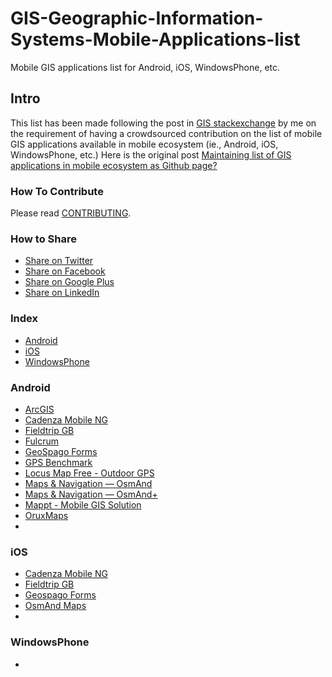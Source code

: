 # GIS-Geographic-Information-Systems-Mobile-Applications-list
Mobile GIS applications list for Android, iOS, WindowsPhone, etc.

## Intro
This list has been made following the post in [GIS stackexchange](http://gis.stackexchange.com) by me on the requirement of having a crowdsourced contribution on the list of mobile GIS applications available in mobile ecosystem (ie., Android, iOS, WindowsPhone, etc.)
Here is the original post [Maintaining list of GIS applications in mobile ecosystem as Github page?](http://gis.stackexchange.com/questions/206457/maintaining-list-of-gis-applications-in-mobile-ecosystem-as-github-page)

### How To Contribute

Please read [CONTRIBUTING](/CONTRIBUTING.md).

### How to Share
+ [Share on Twitter](http://twitter.com/home?status=https://github.com/akarsh/GIS-Geographic-Information-Systems-Mobile-Applications-list)
+ [Share on Facebook](http://www.facebook.com/sharer/sharer.php?s=100&p[url]=https://github.com/akarsh/GIS-Geographic-Information-Systems-Mobile-Applications-list)
+ [Share on Google Plus](https://plus.google.com/share?url=https://github.com/akarsh/GIS-Geographic-Information-Systems-Mobile-Applications-list)
+ [Share on LinkedIn](http://www.linkedin.com/shareArticle?mini=true&url=https://github.com/akarsh/GIS-Geographic-Information-Systems-Mobile-Applications-list)

### Index
* [Android](#Android)
* [iOS](#iOS)
* [WindowsPhone](#WindowsPhone)

### Android
* [ArcGIS](https://play.google.com/store/apps/details?id=com.esri.android.client)
* [Cadenza Mobile NG](https://play.google.com/store/apps/details?id=net.disy.cadenza.mobile.app&hl=en)
* [Fieldtrip GB](https://play.google.com/store/apps/details?id=uk.ac.edina.mobile)
* [Fulcrum](https://play.google.com/store/apps/details?id=com.spatialnetworks.fulcrum&hl=en)
* [GeoSpago Forms](https://play.google.com/store/apps/details?id=com.geospago)
* [GPS Benchmark](https://play.google.com/store/apps/details?id=com.gpsbenchmark.android)
* [Locus Map Free - Outdoor GPS](https://play.google.com/store/apps/details?id=menion.android.locus&feature=related_apps)
* [Maps & Navigation — OsmAnd](https://play.google.com/store/apps/details?id=net.osmand)
* [Maps & Navigation — OsmAnd+](https://play.google.com/store/apps/details?id=net.osmand.plus)
* [Mappt - Mobile GIS Solution](https://play.google.com/store/apps/details?id=au.com.mappt)
* [OruxMaps](https://play.google.com/store/apps/details?id=com.orux.oruxmaps)
* 

### iOS
* [Cadenza Mobile NG](https://itunes.apple.com/us/app/cadenza-mobile-ng/id1052754530?mt=8)
* [Fieldtrip GB](https://itunes.apple.com/gb/app/fieldtrip-gb/id626772131?mt=8)
* [Geospago Forms](https://itunes.apple.com/us/app/geospago-forms/id963602509?mt=8)
* [OsmAnd Maps](https://itunes.apple.com/app/apple-store/id934850257?mt=8)
* 

### WindowsPhone
* 
